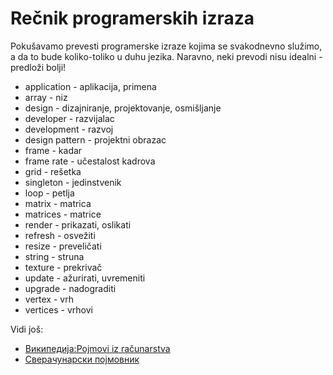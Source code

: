 # Rečnik programerskih izraza

Pokušavamo prevesti programerske izraze kojima se svakodnevno služimo, a da to bude koliko-toliko u duhu jezika. Naravno, neki prevodi nisu idealni - predloži bolji!

* application - aplikacija, primena
* array - niz
* design - dizajniranje, projektovanje, osmišljanje
* developer - razvijalac
* development - razvoj
* design pattern - projektni obrazac
* frame - kadar
* frame rate - učestalost kadrova
* grid - rešetka
* singleton - jedinstvenik
* loop - petlja
* matrix - matrica
* matrices - matrice
* render - prikazati, oslikati
* refresh - osvežiti
* resize - preveličati
* string - struna
* texture - prekrivač
* update - ažurirati, uvremeniti
* upgrade - nadograditi
* vertex - vrh
* vertices - vrhovi

Vidi još:
* [Википедија:Pojmovi iz računarstva](https://sr.wikipedia.org/sr-el/%D0%92%D0%B8%D0%BA%D0%B8%D0%BF%D0%B5%D0%B4%D0%B8%D1%98%D0%B0:%D0%9F%D0%BE%D1%98%D0%BC%D0%BE%D0%B2%D0%B8_%D0%B8%D0%B7_%D1%80%D0%B0%D1%87%D1%83%D0%BD%D0%B0%D1%80%D1%81%D1%82%D0%B2%D0%B0)
* [Сверачунарски појмовник](https://sr.l10n.kde.org/pojmovnik.php)
